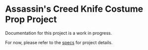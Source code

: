 # Assassin's Creed Knife Costume Prop Project
Documentation for this project is a work in progress.

For now, please refer to the [specs](specs.yaml) for project details.
